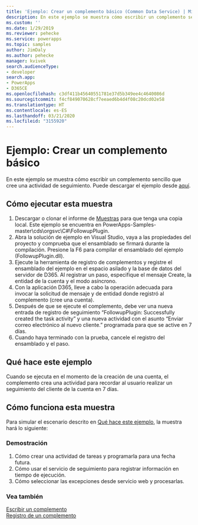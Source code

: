 ```yaml
---
title: 'Ejemplo: Crear un complemento básico (Common Data Service) | Microsoft Docs'
description: En este ejemplo se muestra cómo escribir un complemento sencillo que cree una actividad de seguimiento.
ms.custom: ''
ms.date: 1/29/2019
ms.reviewer: pehecke
ms.service: powerapps
ms.topic: samples
author: JimDaly
ms.author: pehecke
manager: kvivek
search.audienceType:
- developer
search.app:
- PowerApps
- D365CE
ms.openlocfilehash: c3df411b45640551781e37d5b349ee4c4640086d
ms.sourcegitcommit: f4cf849070628cf7eeaed6b4d4f08c20dcd02e58
ms.translationtype: HT
ms.contentlocale: es-ES
ms.lasthandoff: 03/21/2020
ms.locfileid: "3155920"
---
```

# <a name="sample-create-a-basic-plug-in"></a>Ejemplo: Crear un complemento básico

En este ejemplo se muestra cómo escribir un complemento sencillo que cree una actividad de seguimiento. Puede descargar el ejemplo desde [aquí](https://github.com/Microsoft/PowerApps-Samples/tree/master/cds/orgsvc/C%23/FollowupPlugin).

## <a name="how-to-run-this-sample"></a>Cómo ejecutar esta muestra

1. Descargar o clonar el informe de [Muestras](https://github.com/Microsoft/PowerApps-Samples) para que tenga una copia local. Este ejemplo se encuentra en PowerApps-Samples-master\cds\orgsvc\C#\FollowupPlugin.
2. Abra la solución de ejemplo en Visual Studio, vaya a las propiedades del proyecto y comprueba que el ensamblado se firmará durante la compilación. Presione la F6 para compilar el ensamblado del ejemplo (FollowupPlugin.dll).
3. Ejecute la herramienta de registro de complementos y registre el ensamblado del ejemplo en el espacio asilado y la base de datos del servidor de D365. Al registrar un paso, especifique el mensaje Create, la entidad de la cuenta y el modo asíncrono.
4. Con la aplicación D365, lleve a cabo la operación adecuada para invocar la solicitud de mensaje y de entidad donde registró al complemento (cree una cuenta).
5. Después de que se ejecute el complemento, debe ver una nueva entrada de registro de seguimiento “FollowupPlugin: Successfully created the task activity” y una nueva actividad con el asunto “Enviar correo electrónico al nuevo cliente.” programada para que se active en 7 días.
6. Cuando haya terminado con la prueba, cancele el registro del ensamblado y el paso.

## <a name="what-this-sample-does"></a>Qué hace este ejemplo

Cuando se ejecuta en el momento de la creación de una cuenta, el complemento crea una actividad para recordar al usuario realizar un seguimiento del cliente de la cuenta en 7 días.

## <a name="how-this-sample-works"></a>Cómo funciona esta muestra

Para simular el escenario descrito en [Qué hace este ejemplo](#what-this-sample-does), la muestra hará lo siguiente:

### <a name="demonstrate"></a>Demostración

1. Cómo crear una actividad de tareas y programarla para una fecha futura.
2. Cómo usar el servicio de seguimiento para registrar información en tiempo de ejecución.
3. Cómo seleccionar las excepciones desde servicio web y procesarlas.

### <a name="see-also"></a>Vea también
[Escribir un complemento](../../write-plug-in.md)  
[Registro de un complemento](../../register-plug-in.md)
